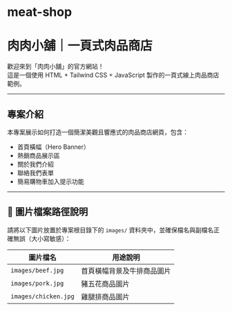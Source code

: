 # meat-shop
# 肉肉小舖｜一頁式肉品商店

歡迎來到「肉肉小舖」的官方網站！  
這是一個使用 HTML + Tailwind CSS + JavaScript 製作的一頁式線上肉品商店範例。

---

## 專案介紹

本專案展示如何打造一個簡潔美觀且響應式的肉品商店網頁，包含：

- 首頁橫幅（Hero Banner）
- 熱銷商品展示區
- 關於我們介紹
- 聯絡我們表單
- 簡易購物車加入提示功能

---

## 📁 圖片檔案路徑說明

請將以下圖片放置於專案根目錄下的 `images/` 資料夾中，並確保檔名與副檔名正確無誤（大小寫敏感）：

| 圖片檔名       | 用途說明                          |
| -------------- | -------------------------------- |
| `images/beef.jpg`    | 首頁橫幅背景及牛排商品圖片          |
| `images/pork.jpg`    | 豬五花商品圖片                      |
| `images/chicken.jpg` | 雞腿排商品圖片                      |
